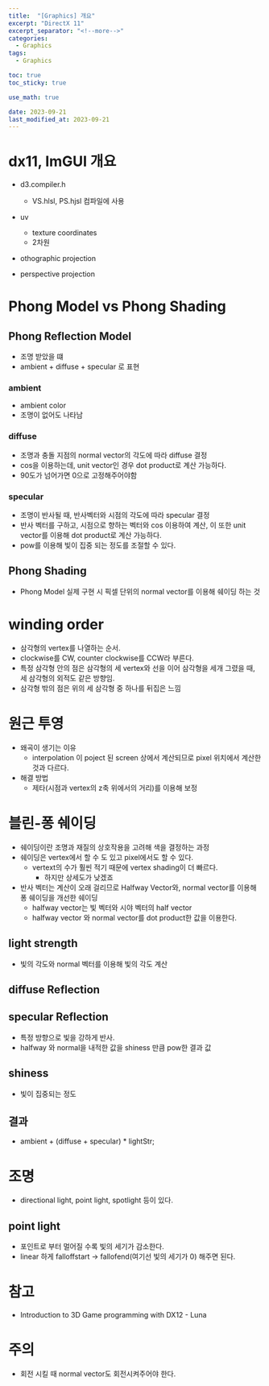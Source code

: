 ```yaml
---
title:  "[Graphics] 개요"
excerpt: "DirectX 11"
excerpt_separator: "<!--more-->"
categories:
  - Graphics
tags:
  - Graphics

toc: true
toc_sticky: true

use_math: true

date: 2023-09-21
last_modified_at: 2023-09-21
---
```


# dx11, ImGUI 개요
- d3.compiler.h
	- VS.hlsl, PS.hjsl 컴파일에 사용

- uv
	- texture coordinates
	- 2차원


- othographic projection
- perspective projection



# Phong Model vs Phong Shading
## Phong Reflection Model
- 조명 받았을 떄
- ambient + diffuse + specular 로 표현

### ambient
- ambient color
- 조명이 없어도 나타남

### diffuse
- 조명과 충돌 지점의 normal vector의 각도에 따라 diffuse 결정
- cos을 이용하는데, unit vector인 경우 dot product로 계산 가능하다.
- 90도가 넘어가면 0으로 고정해주어야함

### specular
- 조명이 반사될 때, 반사벡터와 시점의 각도에 따라 specular 결정
- 반사 벡터를 구하고, 시점으로 향하는 벡터와 cos 이용하여 계산, 이 또한 unit vector를 이용해 dot product로 계산 가능하다.
- pow를 이용해 빛이 집중 되는 정도를 조절할 수 있다.


## Phong Shading
- Phong Model 실제 구현 시 픽셀 단위의 normal vector를 이용해 쉐이딩 하는 것



# winding order
- 삼각형의 vertex를 나열하는 순서.
- clockwise를 CW, counter clockwise를 CCW라 부른다.
- 특정 삼각형 안의 점은 삼각형의 세 vertex와 선을 이어 삼각형을 세개 그렸을 때, 세 삼각형의 외적도 같은 방향임.
- 삼각형 밖의 점은 위의 세 삼각형 중 하나를 뒤집은 느낌



# 원근 투영
- 왜곡이 생기는 이유
	-  interpolation 이 poject 된 screen 상에서 계산되므로 pixel 위치에서 계산한 것과 다르다.
- 해결 방법
	- 제타(시점과 vertex의 z축 위에서의 거리)를 이용해 보정


# 블린-퐁 쉐이딩
- 쉐이딩이란 조명과 재질의 상호작용을 고려해 색을 결정하는 과정
- 쉐이딩은 vertex에서 할 수 도 있고 pixel에서도 할 수 있다. 
	- vertext의 수가 훨씬 적기 때문에 vertex shading이 더 빠르다.
		- 하지만 상세도가 낮겠죠
- 반사 벡터는 계산이 오래 걸리므로 Halfway Vector와, normal vector를 이용해 퐁 쉐이딩을 개선한 쉐이딩
	- halfway vector는 빛 벡터와 시야 벡터의 half vector
	- halfway vector 와 normal vector를 dot product한 값을 이용한다.

## light strength
- 빛의 각도와 normal 벡터를 이용해 빛의 각도 계산

## diffuse Reflection

## specular Reflection
- 특정 방향으로 빛을 강하게 반사.
- halfway 와 normal을 내적한 값을 shiness 만큼 pow한 결과 값

## shiness
- 빛이 집중되는 정도

## 결과
- ambient + (diffuse + specular) * lightStr;


# 조명
- directional light, point light, spotlight 등이 있다.

## point light
- 포인트로 부터 멀어질 수록 빛의 세기가 감소한다.
- linear 하게 falloffstart -> fallofend(여기선 빛의 세기가 0) 해주면 된다.


# 참고
- Introduction to 3D Game programming with DX12 - Luna

# 주의
- 회전 시킬 때 normal vector도 회전시켜주어야 한다.

